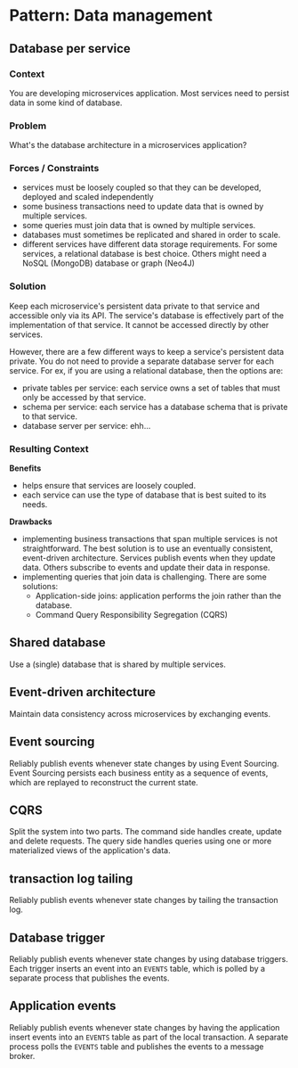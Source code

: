# Pattern: Data management

## Database per service
### Context
You are developing microservices application. Most services need to persist data in some kind of database.
### Problem
What's the database architecture in a microservices application?
### Forces / Constraints
- services must be loosely coupled so that they can be developed, deployed and scaled independently
- some business transactions need to update data that is owned by multiple services.
- some queries must join data that is owned by multiple services.
- databases must sometimes be replicated and shared in order to scale.
- different services have different data storage requirements. For some services, a relational database is best choice. Others might need a NoSQL (MongoDB) database or graph (Neo4J)

### Solution
Keep each microservice's persistent data private to that service and accessible only via its API. The service's database is effectively part of the implementation of that service. It cannot be accessed directly by other services.

However, there are a few different ways to keep a service's persistent data private. You do not need to provide a separate database server for each service. For ex, if you are using a relational database, then the options are:
- private tables per service: each service owns a set of tables that must only be accessed by that service.
- schema per service: each service has a database schema that is private to that service.
- database server per service: ehh...

### Resulting Context
**Benefits**
- helps ensure that services are loosely coupled.
- each service can use the type of database that is best suited to its needs.

**Drawbacks**
- implementing business transactions that span multiple services is not straightforward. The best solution is to use an eventually consistent, event-driven architecture. Services publish events when they update data. Others subscribe to events and update their data in response.
- implementing queries that join data is challenging. There are some solutions:
  + Application-side joins: application performs the join rather than the database.
  + Command Query Responsibility Segregation (CQRS)

## Shared database
Use a (single) database that is shared by multiple services.

## Event-driven architecture
Maintain data consistency across microservices by exchanging events.

## Event sourcing
Reliably publish events whenever state changes by using Event Sourcing. Event Sourcing persists each business entity as a sequence of events, which are replayed to reconstruct the current state.

## CQRS
Split the system into two parts. The command side handles create, update and delete requests. The query side handles queries using one or more materialized views of the application's data.

## transaction log tailing
Reliably publish events whenever state changes by tailing the transaction log.

## Database trigger
Reliably publish events whenever state changes by using database triggers. Each trigger inserts an event into an `EVENTS` table, which is polled by a separate process that publishes the events.

## Application events
Reliably publish events whenever state changes by having the application insert events into an `EVENTS` table as part of the local transaction. A separate process polls the `EVENTS` table and publishes the events to a message broker.
